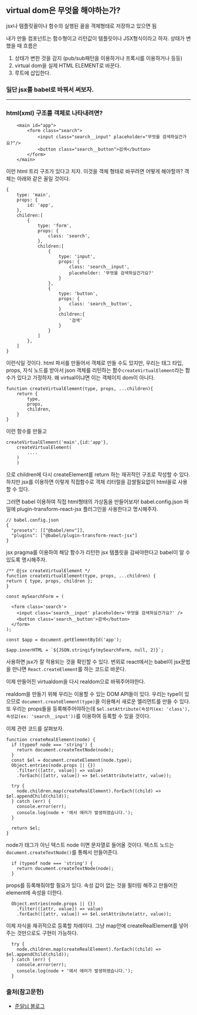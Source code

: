 ## virtual dom은 무엇을 해야하는가?

jsx나 템플릿꼴이나 함수의 실행된 꼴을 객체형태로 저장하고 있으면 됨

내가 만들 컴포넌트는 함수형이고 리턴값이 템플릿이나 JSX형식이라고 하자.
상태가 변했을 때 흐름은

1. 상태가 변한 것을 감지 (pub/sub패턴을 이용하거나 프록시를 이용하거나 등등)
2. virtual dom을 실제 HTML ELEMENT로 바꾼다.
3. 루트에 삽입한다.

### 일단 jsx를 babel로 바꿔서 써보자.

---

### html(xml) 구조를 객체로 나타내려면?

```
    <main id="app">
        <form class="search">
            <input class="search__input" placeholder="무엇을 검색하실건가요?"/>
            <button class="search__button">검색</button>
        </form>
    </main>
```

이런 html 트리 구조가 있다고 치자.
이것을 객체 형태로 바꾸려면 어떻게 해야할까?
객체는 아래와 같은 꼴일 것이다.

```
{
    type: 'main',
    props: {
        id: 'app',
    },
    children:[
        {
            type: 'form',
            props: {
                class: 'search',
            },
            children:[
                {
                    type: 'input',
                    props: {
                        class: 'search__input',
                        placeholder: '무엇을 검색하실건가요?'
                    }
                },
                {
                    type: 'button',
                    props: {
                        class: 'search__button',
                    }
                    children:{
                        '검색'
                    }
                }
            ]
        },
    ]
}
```

이런식일 것이다.
html 파서를 만들어서 객체로 만들 수도 있지만, 우리는 태그 타입, props, 자식 노드를 받아서 json 객체를 리턴하는 함수`createVirtualElement`라는 함수가 있다고 가정하자.
왜 virtual이냐면 이는 객체이지 dom이 아니다.

```
function createVirtualElement(type, props, ...children){
    return {
        type,
        props,
        children,
    }
}
```

이런 함수를 만들고

```
createVirtualElement('main',{id:'app'},
    createVirtualElement(
        ....
    )
    )
```

으로 children에 다시 createElement를 return 하는 재귀적인 구조로 작성할 수 있다. <br/>
하지만 jsx를 이용하면 이렇게 직접함수로 객체 리터럴을 감쌀필요없이 html꼴로
사용할 수 있다.

그러면 babel 이용하여 직접 html형태의 가상돔을 만들어보자!
babel.config.json 파일에 plugin-transform-react-jsx 플러그인을 사용한다고 명시해주자.

```
// babel.config.json
{
  "presets": [["@babel/env"]],
  "plugins": ["@babel/plugin-transform-react-jsx"]
}
```

jsx pragma를 이용하여 해당 함수가 리턴한 jsx 템플릿을 감싸야한다고 babel이 알 수 있도록 명시해주자.

```
/** @jsx createVirtualElement */
function createVirtualElement(type, props, ...children) {
return { type, props, children };
}

const mySearchForm = (

  <form class='search'>
    <input class='search__input' placeholder='무엇을 검색하실건가요?' />
    <button class='search__button'>검색</button>
  </form>
);

const $app = document.getElementById('app');

$app.innerHTML = `${JSON.stringify(mySearchForm, null, 2)}`;

```

사용하면 jsx가 잘 적용되는 것을 확인할 수 있다.
번외로 react에서는 babel이 jsx문법을 만나면 `React.createElement`를 하는 코드로 바꾼다.

이제 만들어진 virtualdom을 다시 realdom으로 바꿔주어야한다.

realdom을 만들기 위해 우리는 이용할 수 있는 DOM API들이 있다.
우리는 type이 있으므로 `document.createElement(type)`을 이용해서 새로운 엘리먼트를 만들 수 있다.
또 우리는 props들을 등록해주어야하는데 `$el.setAttribute(속성키(ex: 'class'), 속성값(ex: 'search__input'))`를 이용하여 등록할 수 있을 것이다.

이제 관련 코드를 살펴보자.

```
function createRealElement(node) {
  if (typeof node === 'string') {
    return document.createTextNode(node);
  }
  const $el = document.createElement(node.type);
  Object.entries(node.props || {})
    .filter(([attr, value]) => value)
    .forEach(([attr, value]) => $el.setAttribute(attr, value));

  try {
    node.children.map(createRealElement).forEach((child) => $el.appendChild(child));
  } catch (err) {
    console.error(err);
    console.log(node + '에서 에러가 발생하였습니다.');
  }

  return $el;
}
```

node가 태그가 아닌 텍스트 node 이면 문자열로 들어올 것이다.
텍스트 노드는 `document.createTextNode()`를 통해서 만들어준다.

```
  if (typeof node === 'string') {
    return document.createTextNode(node);
  }
```

props를 등록해줘야할 필요가 있다.
속성 값이 없는 것을 필터링 해주고 만들어진 element에 속성을 더한다.

```
  Object.entries(node.props || {})
    .filter(([attr, value]) => value)
    .forEach(([attr, value]) => $el.setAttribute(attr, value));
```

이제 자식을 재귀적으로 등록할 차례이다.
그냥 map안에 createRealElement를 넣어주는 것만으로도 구현이 가능하다.

```
  try {
    node.children.map(createRealElement).forEach((child) => $el.appendChild(child));
  } catch (err) {
    console.error(err);
    console.log(node + '에서 에러가 발생하였습니다.');
  }
```

### 출처(참고문헌)

- [준일님 블로그](https://junilhwang.github.io/TIL/Javascript/Design/Vanilla-JS-Virtual-DOM/#_4-diff-%E1%84%8B%E1%85%A1%E1%86%AF%E1%84%80%E1%85%A9%E1%84%85%E1%85%B5%E1%84%8C%E1%85%B3%E1%86%B7-%E1%84%8C%E1%85%A5%E1%86%A8%E1%84%8B%E1%85%AD%E1%86%BC)
